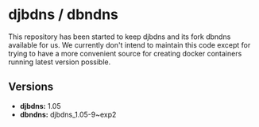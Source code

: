 # djbdns / dbndns

This repository has been started to keep djbdns and its fork dbndns available for us. We currently don't intend to maintain this code except for trying to have a more convenient source for creating docker containers running latest version possible. 

## Versions

* **djbdns:** 1.05
* **dbndns:** djbdns_1.05-9~exp2
